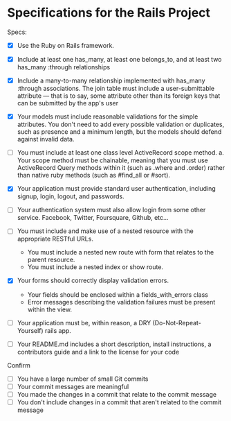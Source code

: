 # Specifications for the Rails Project

Specs:
- [x] Use the Ruby on Rails framework.
- [x] Include at least one has_many, at least one belongs_to, and at least two has_many :through relationships
- [x] Include a many-to-many relationship implemented with has_many :through associations. The join table must include a user-submittable attribute — that is to say, some attribute other than its foreign keys that can be submitted by the app's user

- [x] Your models must include reasonable validations for the simple attributes. You don't need to add every possible validation or duplicates, such as presence and a minimum length, but the models should defend against invalid data.
- [ ] You must include at least one class level ActiveRecord scope method. a. Your scope method must be chainable, meaning that you must use ActiveRecord Query methods within it (such as .where and .order) rather than native ruby methods (such as #find_all or #sort).

- [x] Your application must provide standard user authentication, including signup, login, logout, and passwords.
- [ ] Your authentication system must also allow login from some other service. Facebook, Twitter, Foursquare, Github, etc...

- [ ] You must include and make use of a nested resource with the appropriate RESTful URLs.
    - You must include a nested new route with form that relates to the parent resource.
    - You must include a nested index or show route.
- [x] Your forms should correctly display validation errors.
    - Your fields should be enclosed within a fields_with_errors class
    - Error messages describing the validation failures must be present within the view.
- [ ] Your application must be, within reason, a DRY (Do-Not-Repeat-Yourself) rails app.
- [ ] Your README.md includes a short description, install instructions, a contributors guide and a link to the license for your code

Confirm
- [ ] You have a large number of small Git commits
- [ ] Your commit messages are meaningful
- [ ] You made the changes in a commit that relate to the commit message
- [ ] You don't include changes in a commit that aren't related to the commit message